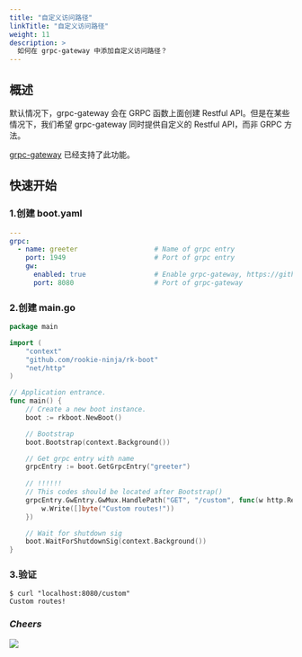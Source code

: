 ```yaml
---
title: "自定义访问路径"
linkTitle: "自定义访问路径"
weight: 11
description: >
  如何在 grpc-gateway 中添加自定义访问路径？
---
```


## 概述
默认情况下，grpc-gateway 会在 GRPC 函数上面创建 Restful API。但是在某些情况下，我们希望 grpc-gateway 同时提供自定义的 Restful API，而非 GRPC 方法。

[grpc-gateway](https://grpc-ecosystem.github.io/grpc-gateway/docs/operations/inject_router/) 已经支持了此功能。

## 快速开始
### 1.创建 boot.yaml
```yaml
---
grpc:
  - name: greeter                   # Name of grpc entry
    port: 1949                      # Port of grpc entry
    gw:
      enabled: true                 # Enable grpc-gateway, https://github.com/grpc-ecosystem/grpc-gateway
      port: 8080                    # Port of grpc-gateway
```

### 2.创建 main.go
```go
package main

import (
	"context"
	"github.com/rookie-ninja/rk-boot"
	"net/http"
)

// Application entrance.
func main() {
	// Create a new boot instance.
	boot := rkboot.NewBoot()

	// Bootstrap
	boot.Bootstrap(context.Background())

	// Get grpc entry with name
	grpcEntry := boot.GetGrpcEntry("greeter")
    
    // !!!!!!
    // This codes should be located after Bootstrap()
	grpcEntry.GwEntry.GwMux.HandlePath("GET", "/custom", func(w http.ResponseWriter, r *http.Request, pathParams map[string]string) {
		w.Write([]byte("Custom routes!"))
	})

	// Wait for shutdown sig
	boot.WaitForShutdownSig(context.Background())
}
```

### 3.验证
```shell script
$ curl "localhost:8080/custom"
Custom routes!
```

### _**Cheers**_
![](/bootstrapper/user-guide/cheers.png)